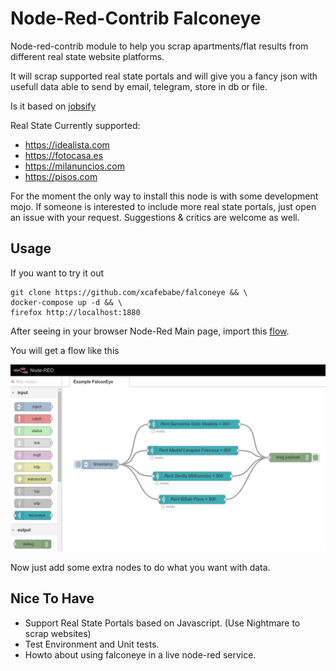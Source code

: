 Node-Red-Contrib Falconeye
==========================

Node-red-contrib module to help you scrap apartments/flat results from different real state website platforms.

It will scrap supported real state portals and will give you a fancy json with usefull data able to send by email, telegram, store in db or file.

Is it based on [jobsify](https://github.com/xcafebabe/jobsify)

Real State  Currently supported:

- https://idealista.com
- https://fotocasa.es
- https://milanuncios.com
- https://pisos.com

For the moment the only way to install this node is with some development mojo. If someone is interested to include more real state portals, just open an issue with your request. Suggestions & critics are welcome as well.

Usage
-----

If you want to try it out

```
git clone https://github.com/xcafebabe/falconeye && \
docker-compose up -d && \
firefox http://localhost:1880
```
After seeing in your browser Node-Red Main page, import this [flow](https://raw.githubusercontent.com/falconeye/master/examples/example1.json).

You will get a flow like this

<a href="https://github.com/xcafebabe/falconeye/raw/master/examples/example1.png" target="_blank">
  <img alt="falconeye" src="https://github.com/xcafebabe/falconeye/raw/master/examples/example1.png" width="600px" />
</a>

Now just add some extra nodes to do what you want with data.

Nice To Have
------------

- Support Real State Portals based on Javascript. (Use Nightmare to scrap websites)
- Test Environment and Unit tests.
- Howto about using falconeye in a live node-red service.